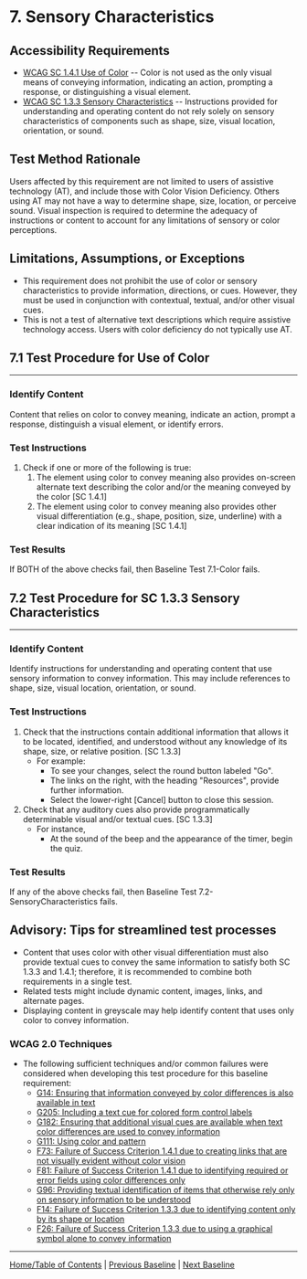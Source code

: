 # 7. Sensory Characteristics

Accessibility Requirements
--------------------------
-   [WCAG SC 1.4.1 Use of Color](http://www.w3.org/TR/UNDERSTANDING-WCAG20/visual-audio-contrast-without-color.html) -- Color is not used as the only visual means of conveying information, indicating an action, prompting a response, or distinguishing a visual element.
-   [WCAG SC 1.3.3 Sensory Characteristics](http://www.w3.org/TR/UNDERSTANDING-WCAG20/content-structure-separation-understanding.html) -- Instructions provided for understanding and operating content do not rely solely on sensory characteristics of components such as shape, size, visual location, orientation, or sound.

Test Method Rationale
---------------------
Users affected by this requirement are not limited to users of assistive technology (AT), and include those with Color Vision Deficiency. Others using AT may not have a way to determine shape, size, location, or perceive sound. Visual inspection is required to determine the adequacy of instructions or content to account for any limitations of sensory or color perceptions.

Limitations, Assumptions, or Exceptions
---------------------------------------
-   This requirement does not prohibit the use of color or sensory characteristics to provide information, directions, or cues. However, they must be used in conjunction with contextual, textual, and/or other visual cues.
-   This is not a test of alternative text descriptions which require assistive technology access. Users with color deficiency do not typically use AT.

## 7.1 Test Procedure for Use of Color
----------------------------------------
### Identify Content
Content that relies on color to convey meaning, indicate an action, prompt a response, distinguish a visual element, or identify errors.

### Test Instructions
1.  Check if one or more of the following is true:
    1.  The element using color to convey meaning also provides on-screen alternate text describing the color and/or the meaning conveyed by the color [SC 1.4.1]
    2.  The element using color to convey meaning also provides other visual differentiation (e.g., shape, position, size, underline) with a clear indication of its meaning [SC 1.4.1]

### Test Results
If BOTH of the above checks fail, then Baseline Test 7.1-Color fails.

## 7.2 Test Procedure for SC 1.3.3 Sensory Characteristics
---------------------------------------------------
### Identify Content
Identify instructions for understanding and operating content that use sensory information to convey information. This may include references to shape, size, visual location, orientation, or sound.

### Test Instructions
1.  Check that the instructions contain additional information that allows it to be located, identified, and understood without any knowledge of its shape, size, or relative position. [SC 1.3.3]
    - For example:
        -   To see your changes, select the round button labeled "Go".
        -   The links on the right, with the heading "Resources", provide further information.
        -   Select the lower-right \[Cancel\] button to close this session.
2.  Check that any auditory cues also provide programmatically determinable visual and/or textual cues. [SC 1.3.3]
    - For instance,
        -   At the sound of the beep and the appearance of the timer, begin the quiz.

### Test Results
If any of the above checks fail, then Baseline Test 7.2-SensoryCharacteristics fails.

Advisory: Tips for streamlined test processes
---------------------------------------------
-   Content that uses color with other visual differentiation must also provide textual cues to convey the same information to satisfy both SC 1.3.3 and 1.4.1; therefore, it is recommended to combine both requirements in a single test.
-   Related tests might include dynamic content, images, links, and alternate pages.
-   Displaying content in greyscale may help identify content that uses only color to convey information.

### WCAG 2.0 Techniques
-   The following sufficient techniques and/or common failures were considered when developing this test procedure for this baseline requirement:
    -   [G14: Ensuring that information conveyed by color differences is also available in text](https://www.w3.org/TR/WCAG20-TECHS/G14.html)
    -   [G205: Including a text cue for colored form control labels](https://www.w3.org/TR/WCAG20-TECHS/G205.html)
    -   [G182: Ensuring that additional visual cues are available when text color differences are used to convey information](https://www.w3.org/TR/WCAG20-TECHS/G182.html)
    -   [G111: Using color and pattern](https://www.w3.org/TR/WCAG20-TECHS/G111.html)
    -   [F73: Failure of Success Criterion 1.4.1 due to creating links that are not visually evident without color vision](https://www.w3.org/TR/WCAG20-TECHS/F73.html)
    -   [F81: Failure of Success Criterion 1.4.1 due to identifying required or error fields using color differences only](https://www.w3.org/TR/WCAG20-TECHS/F81.html)
    -   [G96: Providing textual identification of items that otherwise rely only on sensory information to be understood](https://www.w3.org/TR/WCAG20-TECHS/G96.html)
    -   [F14: Failure of Success Criterion 1.3.3 due to identifying content only by its shape or location](https://www.w3.org/TR/WCAG20-TECHS/F14.html)
    -   [F26: Failure of Success Criterion 1.3.3 due to using a graphical symbol alone to convey information](https://www.w3.org/TR/WCAG20-TECHS/F26.html)

----------------------------------------
[Home/Table of Contents](index.md) | [Previous Baseline](06Images.md) | [Next Baseline](08Contrast.md)
